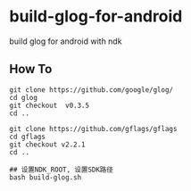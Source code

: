 # build-glog-for-android
build glog for android with ndk


## How To

```
git clone https://github.com/google/glog/
cd glog 
git checkout  v0.3.5
cd ..

git clone https://github.com/gflags/gflags
cd gflags
git checkout v2.2.1
cd ..

## 设置NDK_ROOT, 设置SDK路径
bash build-glog.sh
```


